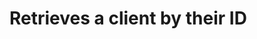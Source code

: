 #  Retrieves a client by their ID

<api-endpoint openapi-path="../../../openapi.yml" method="GET" endpoint="/clients/{id}"/>